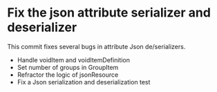 # Fix the json attribute serializer and deserializer

This commit fixes several bugs in attribute Json de/serializers.
* Handle voidItem and voidItemDefinition
* Set number of groups in GroupItem
* Refractor the logic of jsonResource
* Fix a Json serialization and deserialization test
